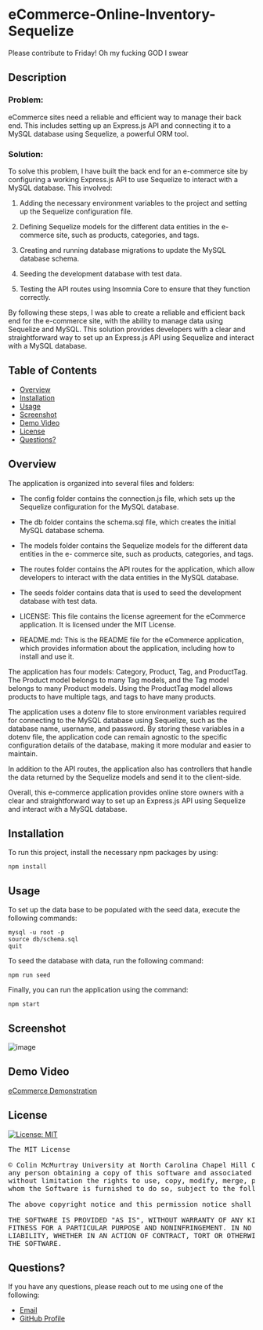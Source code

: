 # eCommerce-Online-Inventory-Sequelize

Please contribute to Friday! Oh my fucking GOD I swear

## Description

### Problem:
eCommerce sites need a reliable and efficient way to manage their back end. This includes 
setting up an Express.js API and connecting it to a MySQL database using Sequelize, a powerful ORM tool.

### Solution:
To solve this problem, I have built the back end for an e-commerce site by configuring a working Express.js API to use Sequelize to interact with a MySQL 
database. This involved:

1. Adding the necessary environment variables to the project and setting up the Sequelize configuration file.

2. Defining Sequelize models for the different data entities in the e-commerce site, such as products, categories, and tags.

3. Creating and running database migrations to update the MySQL database schema.

4. Seeding the development database with test data.

5. Testing the API routes using Insomnia Core to ensure that they function correctly.

By following these steps, I was able to create a reliable and efficient back end for the e-commerce site, with the ability to manage data using Sequelize 
and MySQL. This solution provides developers with a clear and straightforward way to set up an Express.js API using Sequelize and interact with a MySQL 
database.

## Table of Contents
- [Overview](#overview)
- [Installation](#installation)
- [Usage](#usage)
- [Screenshot](#screenshot)
- [Demo Video](#demo)
- [License](#license)
- [Questions?](#quest)

## Overview 

The application is organized into several files and folders:

* The config folder contains the connection.js file, which sets up the Sequelize 
configuration for the MySQL database.

* The db folder contains the schema.sql file, which creates the initial MySQL database 
schema.

* The models folder contains the Sequelize models for the different data entities in the e-
commerce site, such as products, categories, and tags.

* The routes folder contains the API routes for the application, which allow developers to 
interact with the data entities in the MySQL database.

* The seeds folder contains data that is used to seed the development database with test 
data.

* LICENSE: This file contains the license agreement for the eCommerce application. It is licensed under the MIT License.

* README.md: This is the README file for the eCommerce application, which provides information about the application, including how to install and use it.

The application has four models: Category, Product, Tag, and ProductTag. The Product model 
belongs to many Tag models, and the Tag model belongs to many 
Product models. Using the ProductTag model allows products to have multiple tags, and tags 
to have many products.

The application uses a dotenv file to store environment variables required for connecting 
to the MySQL database using Sequelize, such as the database 
name, username, and password. By storing these variables in a dotenv file, the application code 
can remain agnostic to the specific configuration details of the 
database, making it more modular and easier to maintain.

In addition to the API routes, the application also has controllers that handle the data 
returned by the Sequelize models and send it to the client-side.

Overall, this e-commerce application provides online store owners with a clear and 
straightforward way to set up an Express.js API using Sequelize and
interact with a MySQL database.

## Installation 

To run this project, install the necessary npm packages by using:

```
npm install
```

## Usage

To set up the data base to be populated with the seed data, execute the following commands:

```
mysql -u root -p
source db/schema.sql
quit
```

To seed the database with data, run the following command:

```
npm run seed 
```

Finally, you can run the application using the command: 

```
npm start
```

## Screenshot

![image](https://user-images.githubusercontent.com/112663656/216521080-b8715e4d-ff57-4dc3-bf47-58db92542cfd.png)


## Demo Video <a name="demo"></a>

<a href="https://drive.google.com/file/d/1XdVn1MfiiEsmpfYC9HA0WPymaHQdRvsc/view?usp=share_link">eCommerce Demonstration</a> 

## License

[![License: MIT](https://img.shields.io/badge/License-MIT-yellow.svg)](https://opensource.org/licenses/MIT)

<pre>
The MIT License

© Colin McMurtray University at North Carolina Chapel Hill Coding Bootcamp MIT License Copyright (c) 2023 Permission is hereby granted, free of charge, to 
any person obtaining a copy of this software and associated documentation files (the "Software"), to deal in the Software without restriction, including 
without limitation the rights to use, copy, modify, merge, publish, distribute, sublicense, and/or sell copies of the Software, and to permit persons to 
whom the Software is furnished to do so, subject to the following conditions:

The above copyright notice and this permission notice shall be included in all copies or substantial portions of the Software.

THE SOFTWARE IS PROVIDED "AS IS", WITHOUT WARRANTY OF ANY KIND, EXPRESS OR IMPLIED, INCLUDING BUT NOT LIMITED TO THE WARRANTIES OF MERCHANTABILITY, 
FITNESS FOR A PARTICULAR PURPOSE AND NONINFRINGEMENT. IN NO EVENT SHALL THE AUTHORS OR COPYRIGHT HOLDERS BE LIABLE FOR ANY CLAIM, DAMAGES OR OTHER 
LIABILITY, WHETHER IN AN ACTION OF CONTRACT, TORT OR OTHERWISE, ARISING FROM, OUT OF OR IN CONNECTION WITH THE SOFTWARE OR THE USE OR OTHER DEALINGS IN 
THE SOFTWARE.
</pre>

## Questions? <a name="quest"></a>

If you have any questions, please reach out to me using one of the following:

- [Email](mailto:mcmurtraycolin@gmail.com)
- [GitHub Profile](https://github.com/codingColinMcM)
